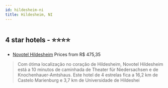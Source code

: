 ```yaml
---
id: hildesheim-ni
title: Hildesheim, NI
---
```


<center><img src="https://i.travelapi.com/hotels/1000000/580000/573800/573704/f215d339_z.jpg" alt="" /></center>


##  4 star hotels - ⭐️⭐️⭐️⭐️

-    [Novotel Hildesheim](https://www.hurb.com/br/aud/https://www.hurb.com/br/hotels/hildesheim/novotel-hildesheim-HT-L60C?cmp=18055) Prices from R$ 475,35
   > Com ótima localização no coração de Hildesheim, Novotel Hildesheim está a 10 minutos de caminhada de Theater für Niedersachsen e de Knochenhauer-Amtshaus.  Este hotel de 4 estrelas fica a 16,2 km de Castelo Marienburg e 3,7 km de Universidade de Hildeshei
